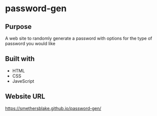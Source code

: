 # password-gen

## Purpose
A web site to randomly generate a password with options for the type of password you would like

## Built with
* HTML
* CSS
* JaveScript

## Website URL
https://smethersblake.github.io/password-gen/

